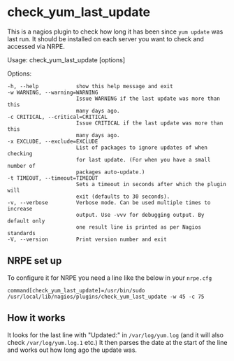 # check_yum_last_update

This is a nagios plugin to check how long it has been since `yum update` was last run. It should be installed on each server you want to check and accessed via NRPE.

Usage: check_yum_last_update [options]

Options:

    -h, --help            show this help message and exit
    -w WARNING, --warning=WARNING
                          Issue WARNING if the last update was more than this
                          many days ago.
    -c CRITICAL, --critical=CRITICAL
                          Issue CRITICAL if the last update was more than this
                          many days ago.
    -x EXCLUDE, --exclude=EXCLUDE
                          List of packages to ignore updates of when checking
                          for last update. (For when you have a small number of
                          packages auto-update.)
    -t TIMEOUT, --timeout=TIMEOUT
                          Sets a timeout in seconds after which the plugin will
                          exit (defaults to 30 seconds).
    -v, --verbose         Verbose mode. Can be used multiple times to increase
                          output. Use -vvv for debugging output. By default only
                          one result line is printed as per Nagios standards
    -V, --version         Print version number and exit

## NRPE set up

To configure it for NRPE you need a line like the below in your `nrpe.cfg`

    command[check_yum_last_update]=/usr/bin/sudo /usr/local/lib/nagios/plugins/check_yum_last_update -w 45 -c 75

## How it works

It looks for the last line with "Updated:" in `/var/log/yum.log` (and it will also check `/var/log/yum.log.1` etc.) It then parses the date at the start of the line and works out how long ago the update was.

